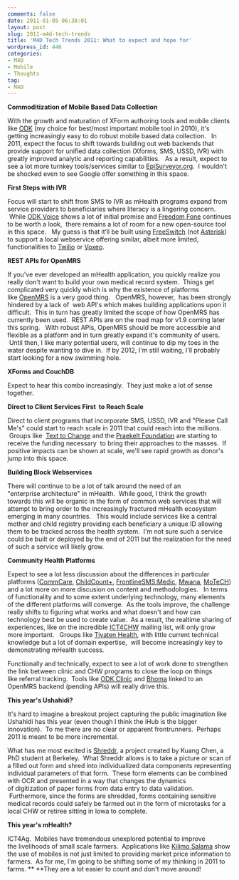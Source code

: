 ```yaml
---
comments: false
date: 2011-01-05 06:38:01
layout: post
slug: 2011-m4d-tech-trends
title: 'M4D Tech Trends 2011: What to expect and hope for'
wordpress_id: 446
categories:
- M4D
- Mobile
- Thoughts
tag:
- M4D
---
```

**Commoditization of Mobile Based Data Collection**

With the growth and maturation of XForm authoring tools and mobile clients like [ODK](http://opendatakit.org/) (my choice for best/most important mobile tool in 2010), it's getting increasingly easy to do robust mobile based data collection.   In 2011, expect the focus to shift towards building out web backends that provide support for unified data collection (Xforms, SMS, USSD, IVR) with greatly improved analytic and reporting capabilities.   As a result, expect to see a lot more turnkey tools/services similar to [EpiSurveyor.org](http://opendatakit.org/).  I wouldn't be shocked even to see Google offer something in this space.

**First Steps with IVR**

Focus will start to shift from SMS to IVR as mHealth programs expand from service providers to beneficiaries where literacy is a lingering concern.  While [ODK Voice](http://voice.opendatakit.googlecode.com/hg/war/doc/help.html) shows a lot of initial promise and [Freedom Fone](http://www.freedomfone.org/) continues to be worth a look,  there remains a lot of room for a new open-source tool in this space.   My guess is that it’ll be built using [FreeSwitch](http://www.freeswitch.org/) (not [Asterisk](http://www.asterisk.org/)) to support a local webservice offering similar, albeit more limited, functionalities to [Twilio](http://www.twilio.com/) or [Voxeo](http://www.voxeo.com/).

**REST APIs for OpenMRS**

If you've ever developed an mHealth application, you quickly realize you really don't want to build your own medical record system.  Things get complicated very quickly which is why the existence of platforms like [OpenMRS](http://www.openmrs.org) is a very good thing.   OpenMRS, however,  has been strongly hindered by a lack of  web API's which makes building applications upon it difficult.  This in turn has greatly limited the scope of how OpenMRS has currently been used.  REST APIs are on the road map for v1.9 coming later this spring.   With robust APIs, OpenMRS should be more accessible and flexible as a platform and in turn greatly expand it's community of users.  Until then, I like many potential users, will continue to dip my toes in the water despite wanting to dive in.  If by 2012, I'm still waiting, I'll probably start looking for a new swimming hole.

**XForms and CouchDB**

Expect to hear this combo increasingly.  They just make a lot of sense together.

**Direct to Client Services First  to Reach Scale**

Direct to client programs that incorporate SMS, USSD, IVR and "Please Call Me's" could start to reach scale in 2011 that could reach into the millions.  Groups like  [Text to Change](http://www.texttochange.org/) and the [Praekelt Foundation](http://www.praekeltfoundation.org/) are starting to receive the funding necessary  to bring their approaches to the masses.  If positive impacts can be shown at scale, we'll see rapid growth as donor's jump into this space.

**Building Block Webservices**

There will continue to be a lot of talk around the need of an "enterprise architecture" in mHealth.  While good, I think the growth towards this will be organic in the form of common web services that will attempt to bring order to the increasingly fractured mHealth ecosystem emerging in many countries.   This would include services like a central mother and child registry providing each beneficiary a unique ID allowing them to be tracked across the health system.  I'm not sure such a service could be built or deployed by the end of 2011 but the realization for the need of such a service will likely grow.

**Community Health Platforms**

Expect to see a lot less discussion about the differences in particular platforms ([CommCare](http://www.dimagi.com/commcare/), [ChildCount+](http://www.childcount.org), [FrontlineSMS:Medic](http://medicmobile.org/), [Mwana](http://projectmwana.posterous.com/), [MoTeCH](http://www.grameenfoundation.applab.org/section/ghana-health-worker-project)) and a lot more on more discusion on content and methodologies.   In terms of functionality and to some extent underlying technology, many elements of the different platforms will converge.  As the tools improve, the challenge really shifts to figuring what works and what doesn't and how can technology best be used to create value.  As a result, the realtime sharing of experiences, like on the incredible [ICT4CHW](http://groups.google.com/group/ict4chw?pli=1) mailing list, will only grow more important.   Groups like [Tiyaten Health](http://www.tiyatienhealth.org), with little current technical knowledge but a lot of domain expertise,  will become increasingly key to demonstrating mHealth success.

Functionally and technically, expect to see a lot of work done to strengthen the link between clinic and CHW programs to close the loop on things like referral tracking.  Tools like [ODK Clinic](http://code.google.com/p/opendatakit/wiki/ODKClinic) and [Bhoma](http://www.dimagi.com/bhoma/) linked to an OpenMRS backend (pending APIs) will really drive this.




**This year's Ushahidi?**

It's hard to imagine a breakout project capturing the public imagination like Ushahidi has this year (even though I think the iHub is the bigger innovation).  To me there are no clear or apparent frontrunners.  Perhaps 2011 is meant to be more incremental.

What has me most excited is [Shreddr](http://shreddr.org/), a project created by Kuang Chen, a PhD student at Berkeley.  What Shreddr allows is to take a picture or scan of a filled out form and shred into individualized data components representing individual parameters of that form.  These form elements can be combined with OCR and presented in a way that changes the dynamics of digitization of paper forms from data entry to data validation.    Furthermore, since the forms are shredded, forms containing sensitive medical records could safely be farmed out in the form of microtasks for a local CHW or retiree sitting in Iowa to complete.

**This year's mHealth?**

ICT4Ag.  Mobiles have tremendous unexplored potential to improve the livelihoods of small scale farmers.  Applications like [Kilimo Salama](http://kilimosalama.wordpress.com/2010/03/05/kilimo-salama-video-2/) show the use of mobiles is not just limited to providing market price information to farmers.  As for me, I'm going to be shifting some of my thinking in 2011 to farms. ** **They are a lot easier to count and don't move around!
